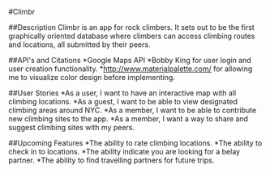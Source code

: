 #Climbr

##Description
Climbr is an app for rock climbers.  It sets out to be the first graphically oriented database where climbers can access climbing routes and locations, all submitted by their peers.  

##API's and Citations
*Google Maps API
*Bobby King for user login and user creation functionality.
*http://www.materialpalette.com/ for allowing me to visualize color design before implementing.

##User Stories
*As a user, I want to have an interactive map with all climbing locations.
*As a guest, I want to be able to view designated climbing areas around NYC.
*As a member, I want to be able to contribute new climbing sites to the app.
*As a member, I want a way to share and suggest climbing sites with my peers.

##Upcoming Features
*The ability to rate climbing locations.
*The ability to check in to locations.
*The ability indicate you are looking for a belay partner.
*The ability to find travelling partners for future trips.




